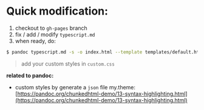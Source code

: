 # Quick modification:


1. checkout to `gh-pages` branch
2. fix / add / modify `typescript.md`
3. when ready, do:

```bash
$ pandoc typescript.md -s -o index.html --template templates/default.html5 --metadata title='Typescript'

```

> add your custom styles in `custom.css` 

**related to pandoc:**


- custom styles by generate a `json` file my.theme: [https://pandoc.org/chunkedhtml-demo/13-syntax-highlighting.html](https://pandoc.org/chunkedhtml-demo/13-syntax-highlighting.html)
